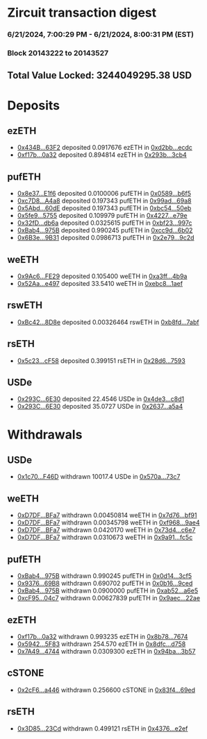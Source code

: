 # Zircuit transaction digest
### 6/21/2024, 7:00:29 PM - 6/21/2024, 8:00:31 PM (EST)
### Block 20143222 to 20143527

## Total Value Locked: 3244049295.38 USD

# Deposits
## ezETH
- [0x434B...63F2](https://etherscan.io/address/0x434BCeB3C15542F0808e5C203020B503C07763F2) deposited 0.0917676 ezETH in [0xd2bb...ecdc](https://etherscan.io/tx/0x434BCeB3C15542F0808e5C203020B503C07763F2)
- [0xf17b...0a32](https://etherscan.io/address/0xf17b0535c8ae41A76Ffcc5af5295db26dd170a32) deposited 0.894814 ezETH in [0x293b...3cb4](https://etherscan.io/tx/0xf17b0535c8ae41A76Ffcc5af5295db26dd170a32)
## pufETH
- [0x8e37...E1f6](https://etherscan.io/address/0x8e3747db9985AFa10f79db88A1102723803AE1f6) deposited 0.0100006 pufETH in [0x0589...b6f5](https://etherscan.io/tx/0x8e3747db9985AFa10f79db88A1102723803AE1f6)
- [0xc7D8...A4a8](https://etherscan.io/address/0xc7D804cE2b4FE7617225E28343D7F7865888A4a8) deposited 0.197343 pufETH in [0x99ad...69a8](https://etherscan.io/tx/0xc7D804cE2b4FE7617225E28343D7F7865888A4a8)
- [0x5Abd...60dE](https://etherscan.io/address/0x5Abdc4FcECa5D7a76A4A50459d9b4d4eD18B60dE) deposited 0.197343 pufETH in [0xbc54...50eb](https://etherscan.io/tx/0x5Abdc4FcECa5D7a76A4A50459d9b4d4eD18B60dE)
- [0x5fe9...5755](https://etherscan.io/address/0x5fe9C1dC216EB6F92e2a6f6c8f8138013eBc5755) deposited 0.109979 pufETH in [0x4227...e79e](https://etherscan.io/tx/0x5fe9C1dC216EB6F92e2a6f6c8f8138013eBc5755)
- [0x32fD...db6a](https://etherscan.io/address/0x32fD8F629e206AAF86D8f91757FA96151BAFdb6a) deposited 0.0325615 pufETH in [0xbf23...997c](https://etherscan.io/tx/0x32fD8F629e206AAF86D8f91757FA96151BAFdb6a)
- [0xBab4...975B](https://etherscan.io/address/0xBab45cb67E58BA1bf14720543752604Aa48C975B) deposited 0.990245 pufETH in [0xcc9d...6b02](https://etherscan.io/tx/0xBab45cb67E58BA1bf14720543752604Aa48C975B)
- [0x6B3e...9B31](https://etherscan.io/address/0x6B3ed4346F6e346d86C632193C2d714Ff6099B31) deposited 0.0986713 pufETH in [0x2e79...9c2d](https://etherscan.io/tx/0x6B3ed4346F6e346d86C632193C2d714Ff6099B31)
## weETH
- [0x9Ac6...FE29](https://etherscan.io/address/0x9Ac6BC865A396177abeF29A78fD613d36c03FE29) deposited 0.105400 weETH in [0xa3ff...4b9a](https://etherscan.io/tx/0x9Ac6BC865A396177abeF29A78fD613d36c03FE29)
- [0x52Aa...e497](https://etherscan.io/address/0x52Aa899454998Be5b000Ad077a46Bbe360F4e497) deposited 33.5410 weETH in [0xebc8...1aef](https://etherscan.io/tx/0x52Aa899454998Be5b000Ad077a46Bbe360F4e497)
## rswETH
- [0xBc42...8D8e](https://etherscan.io/address/0xBc421e44AdF345b44cB5D1f034FB3a99A4018D8e) deposited 0.00326464 rswETH in [0xb8fd...7abf](https://etherscan.io/tx/0xBc421e44AdF345b44cB5D1f034FB3a99A4018D8e)
## rsETH
- [0x5c23...cF58](https://etherscan.io/address/0x5c237b44D07ffC5f06c52bcBC56619d6c3e2cF58) deposited 0.399151 rsETH in [0x28d6...7593](https://etherscan.io/tx/0x5c237b44D07ffC5f06c52bcBC56619d6c3e2cF58)
## USDe
- [0x293C...6E30](https://etherscan.io/address/0x293C6937D8D82e05B01335F7B33FBA0c8e256E30) deposited 22.4546 USDe in [0x4de3...c8d1](https://etherscan.io/tx/0x293C6937D8D82e05B01335F7B33FBA0c8e256E30)
- [0x293C...6E30](https://etherscan.io/address/0x293C6937D8D82e05B01335F7B33FBA0c8e256E30) deposited 35.0727 USDe in [0x2637...a5a4](https://etherscan.io/tx/0x293C6937D8D82e05B01335F7B33FBA0c8e256E30)
# Withdrawals
## USDe
- [0x1c70...F46D](https://etherscan.io/address/0x1c707a73802d22f79C1D79B82455dB43e84fF46D) withdrawn 10017.4 USDe in [0x570a...73c7](https://etherscan.io/tx/0x1c707a73802d22f79C1D79B82455dB43e84fF46D)
## weETH
- [0xD7DF...BFa7](https://etherscan.io/address/0xD7DF7E085214743530afF339aFC420c7c720BFa7) withdrawn 0.00450814 weETH in [0x7d76...bf91](https://etherscan.io/tx/0xD7DF7E085214743530afF339aFC420c7c720BFa7)
- [0xD7DF...BFa7](https://etherscan.io/address/0xD7DF7E085214743530afF339aFC420c7c720BFa7) withdrawn 0.00345798 weETH in [0xf968...9ae4](https://etherscan.io/tx/0xD7DF7E085214743530afF339aFC420c7c720BFa7)
- [0xD7DF...BFa7](https://etherscan.io/address/0xD7DF7E085214743530afF339aFC420c7c720BFa7) withdrawn 0.0420170 weETH in [0x73d4...c6e7](https://etherscan.io/tx/0xD7DF7E085214743530afF339aFC420c7c720BFa7)
- [0xD7DF...BFa7](https://etherscan.io/address/0xD7DF7E085214743530afF339aFC420c7c720BFa7) withdrawn 0.0310673 weETH in [0x9a91...fc5c](https://etherscan.io/tx/0xD7DF7E085214743530afF339aFC420c7c720BFa7)
## pufETH
- [0xBab4...975B](https://etherscan.io/address/0xBab45cb67E58BA1bf14720543752604Aa48C975B) withdrawn 0.990245 pufETH in [0x0d14...3cf5](https://etherscan.io/tx/0xBab45cb67E58BA1bf14720543752604Aa48C975B)
- [0x9376...69B8](https://etherscan.io/address/0x9376db3980e0eeD054D9d0210765A587DcDA69B8) withdrawn 0.690702 pufETH in [0x0b16...9ced](https://etherscan.io/tx/0x9376db3980e0eeD054D9d0210765A587DcDA69B8)
- [0xBab4...975B](https://etherscan.io/address/0xBab45cb67E58BA1bf14720543752604Aa48C975B) withdrawn 0.0900000 pufETH in [0xab52...a6e5](https://etherscan.io/tx/0xBab45cb67E58BA1bf14720543752604Aa48C975B)
- [0xcF95...04c7](https://etherscan.io/address/0xcF95cEDcD54A0f57b7A3807f6B50b8544fe204c7) withdrawn 0.00627839 pufETH in [0x9aec...22ae](https://etherscan.io/tx/0xcF95cEDcD54A0f57b7A3807f6B50b8544fe204c7)
## ezETH
- [0xf17b...0a32](https://etherscan.io/address/0xf17b0535c8ae41A76Ffcc5af5295db26dd170a32) withdrawn 0.993235 ezETH in [0x8b78...7674](https://etherscan.io/tx/0xf17b0535c8ae41A76Ffcc5af5295db26dd170a32)
- [0x5942...5F83](https://etherscan.io/address/0x59426902B232182A6e833903761Ef617E1375F83) withdrawn 254.570 ezETH in [0x8dfc...d758](https://etherscan.io/tx/0x59426902B232182A6e833903761Ef617E1375F83)
- [0x7A49...4744](https://etherscan.io/address/0x7A493Be5c2ce014cD049Bf178a1ac0Db1B434744) withdrawn 0.0309300 ezETH in [0x94ba...3b57](https://etherscan.io/tx/0x7A493Be5c2ce014cD049Bf178a1ac0Db1B434744)
## cSTONE
- [0x2cF6...a446](https://etherscan.io/address/0x2cF630D9DF619608400bDC3Cf2aAAB1E0042a446) withdrawn 0.256600 cSTONE in [0x83f4...69ed](https://etherscan.io/tx/0x2cF630D9DF619608400bDC3Cf2aAAB1E0042a446)
## rsETH
- [0x3D85...23Cd](https://etherscan.io/address/0x3D85d506b536cBFf100289e34e84C703E01C23Cd) withdrawn 0.499121 rsETH in [0x4376...e2ef](https://etherscan.io/tx/0x3D85d506b536cBFf100289e34e84C703E01C23Cd)
